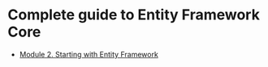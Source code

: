 # Complete guide to Entity Framework Core

* [Module 2. Starting with Entity Framework](Module_02.md)
